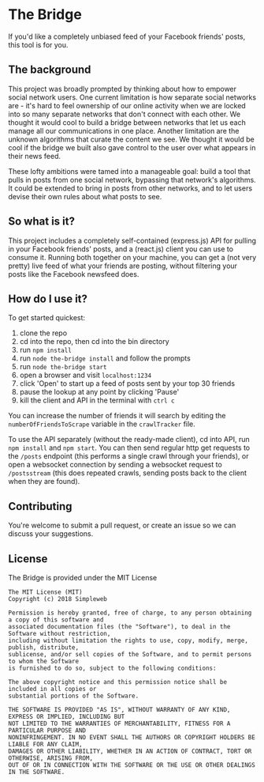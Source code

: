 # The Bridge

If you'd like a completely unbiased feed of your Facebook friends' posts, this tool is for you.  

## The background

This project was broadly prompted by thinking about how to empower social network users. One current limitation is how separate social networks are - it's hard to feel ownership of our online activity when we are locked into so many separate networks that don't connect with each other. We thought it would cool to build a bridge between networks that let us each manage all our communications in one place. Another limitation are the unknown algorithms that curate the content we see. We thought it would be cool if the bridge we built also gave control to the user over what appears in their news feed.  

These lofty ambitions were tamed into a manageable goal: build a tool that pulls in posts from one social network, bypassing that network's algorithms. It could be extended to bring in posts from other networks, and to let users devise their own rules about what posts to see.  

## So what is it?  

This project includes a completely self-contained (express.js) API for pulling in your Facebook friends' posts, and a (react.js) client you can use to consume it. Running both together on your machine, you can get a (not very pretty) live feed of what your friends are posting, without filtering your posts like the Facebook newsfeed does.  

## How do I use it?

To get started quickest:  
1. clone the repo
2. cd into the repo, then cd into the bin directory
3. run `npm install`
4. run `node the-bridge install` and follow the prompts
5. run `node the-bridge start`
6. open a browser and visit `localhost:1234`
7. click 'Open' to start up a feed of posts sent by your top 30 friends
8. pause the lookup at any point by clicking 'Pause'
9. kill the client and API in the terminal with `ctrl c`

You can increase the number of friends it will search by editing the `numberOfFriendsToScrape` variable in the `crawlTracker` file.

To use the API separately (without the ready-made client), cd into API, run `npm install` and `npm start`. You can then send regular http get requests to the `/posts` endpoint (this performs a single crawl through your friends), or open a websocket connection by sending a websocket request to `/postsstream` (this does repeated crawls, sending posts back to the client when they are found).  

## Contributing  

You're welcome to submit a pull request, or create an issue so we can discuss your suggestions.

## License  

The Bridge is provided under the MIT License

```
The MIT License (MIT)
Copyright (c) 2018 Simpleweb
 
Permission is hereby granted, free of charge, to any person obtaining a copy of this software and
associated documentation files (the "Software"), to deal in the Software without restriction,
including without limitation the rights to use, copy, modify, merge, publish, distribute,
sublicense, and/or sell copies of the Software, and to permit persons to whom the Software
is furnished to do so, subject to the following conditions:
 
The above copyright notice and this permission notice shall be included in all copies or
substantial portions of the Software.
 
THE SOFTWARE IS PROVIDED "AS IS", WITHOUT WARRANTY OF ANY KIND, EXPRESS OR IMPLIED, INCLUDING BUT
NOT LIMITED TO THE WARRANTIES OF MERCHANTABILITY, FITNESS FOR A PARTICULAR PURPOSE AND
NONINFRINGEMENT. IN NO EVENT SHALL THE AUTHORS OR COPYRIGHT HOLDERS BE LIABLE FOR ANY CLAIM,
DAMAGES OR OTHER LIABILITY, WHETHER IN AN ACTION OF CONTRACT, TORT OR OTHERWISE, ARISING FROM,
OUT OF OR IN CONNECTION WITH THE SOFTWARE OR THE USE OR OTHER DEALINGS IN THE SOFTWARE.
```
